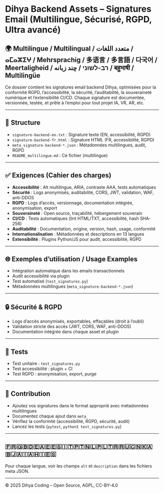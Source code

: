 # Dihya Backend Assets – Signatures Email (Multilingue, Sécurisé, RGPD, Ultra avancé)

## 🌍 Multilingue / Multilingual / متعدد اللغات / ⴰⵎⴰⵣⵉⵖ / Mehrsprachig / 多语言 / 多言語 / 다국어 / Meertaligheid / רב-לשוני / چند زبانه / बहुभाषी / Multilingüe

Ce dossier contient les signatures email backend Dihya, optimisées pour la conformité RGPD, l’accessibilité, la sécurité, l’auditabilité, la souveraineté numérique et l’extensibilité CI/CD. Chaque signature est documentée, versionnée, testée, et prête à l’emploi pour tout projet IA, VR, AR, etc.

---

## 📁 Structure

- `signature-backend-en.txt` : Signature texte (EN, accessibilité, RGPD)
- `signature-backend-fr.html` : Signature HTML (FR, accessibilité, RGPD)
- `meta_signature-backend-*.json` : Métadonnées multilingues, audit, RGPD
- `README_multilingue.md` : Ce fichier (multilingue)

---

## ✅ Exigences (Cahier des charges)

- **Accessibilité** : Alt multilingue, ARIA, contraste AAA, tests automatiques
- **Sécurité** : Logs anonymisés, auditabilité, CORS, JWT, validation, WAF, anti-DDOS
- **RGPD** : Logs d’accès, versionnage, documentation intégrée, anonymisation, export
- **Souveraineté** : Open source, traçabilité, hébergement souverain
- **CI/CD** : Tests automatiques (lint HTML/TXT, accessibilité, hash SHA-256)
- **Auditabilité** : Documentation, origine, version, hash, usage, conformité
- **Internationalisation** : Métadonnées et descriptions en 13 langues
- **Extensibilité** : Plugins Python/JS pour audit, accessibilité, RGPD

---

## 🌐 Exemples d’utilisation / Usage Examples

- Intégration automatique dans les emails transactionnels
- Audit accessibilité via plugin
- Test automatisé (`test_signatures.py`)
- Métadonnées multilingues (`meta_signature-backend-*.json`)

---

## 🔒 Sécurité & RGPD

- Logs d’accès anonymisés, exportables, effaçables (droit à l’oubli)
- Validation stricte des accès (JWT, CORS, WAF, anti-DDOS)
- Documentation intégrée dans chaque asset et plugin

---

## 🧪 Tests

- Test unitaire : `test_signatures.py`
- Test accessibilité : plugin + CI
- Test RGPD : anonymisation, export, purge

---

## 📝 Contribution

- Ajoutez vos signatures dans le format approprié avec métadonnées multilingues
- Documentez chaque ajout dans `meta_`
- Vérifiez la conformité (accessibilité, RGPD, sécurité, audit)
- Lancez les tests (`pytest`, `python3 test_signatures.py`)

---

## 🇫🇷🇬🇧🇩🇪🇦🇪🇪🇸🇮🇹🇵🇹🇳🇱🇵🇱🇹🇷🇷🇺🇨🇳🇰🇦🇧🇯🇦🇮🇦🇭🇮🇪🇸

Pour chaque langue, voir les champs `alt` et `description` dans les fichiers meta JSON.

---

© 2025 Dihya Coding – Open Source, AGPL, CC-BY-4.0
